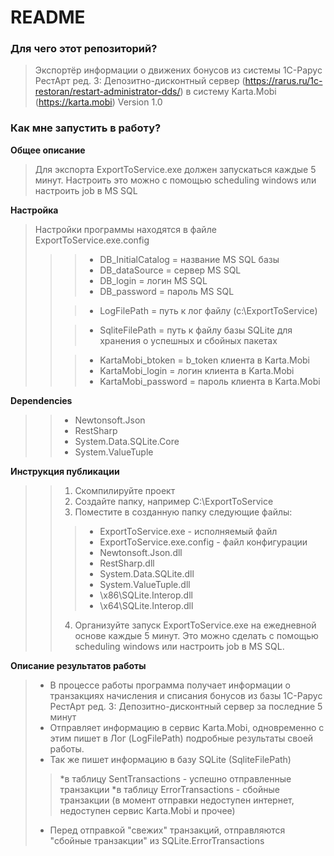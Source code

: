 # README #

### Для чего этот репозиторий? ###

>Экспортёр информации о движених бонусов из системы 1С-Рарус РестАрт ред. 3: Депозитно-дисконтный сервер (https://rarus.ru/1c-restoran/restart-administrator-dds/) в систему Karta.Mobi (https://karta.mobi)
>Version 1.0

### Как мне запустить в работу? ###

**Общее описание**
>	Для экспорта ExportToService.exe должен запускаться каждые 5 минут. 
>	Настроить это можно с помощью scheduling windows или настроить job в MS SQL  

**Настройка**
>Настройки программы находятся в файле ExportToService.exe.config	
>><!--Настройки для получения данных-->
>>>* DB_InitialCatalog = название MS SQL базы
>>>* DB_dataSource = сервер MS SQL
>>>* DB_login = логин MS SQL
>>>* DB_password = пароль MS SQL
>><!--Настройки для хранения лога-->
>>>* LogFilePath = путь к лог файлу (с:\ExportToService)
>><!--Настройки для записи данных-->
>>>* SqliteFilePath = путь к файлу базы SQLite для хранения о успешных и сбойных пакетах
>><!--Настройки для отправки данных-->
>>>* KartaMobi_btoken = b_token клиента в Karta.Mobi
>>>* KartaMobi_login = логин клиента в Karta.Mobi
>>>* KartaMobi_password = пароль клиента в Karta.Mobi

**Dependencies**
>>* Newtonsoft.Json
>>* RestSharp
>>* System.Data.SQLite.Core
>>* System.ValueTuple

**Инструкция публикации**
>>1. Скомпилируйте проект
>>2. Создайте папку, например C:\ExportToService
>>3. Поместите в созданную папку следующие файлы:
>>>* ExportToService.exe - исполняемый файл
>>>* ExportToService.exe.config - файл конфигурации
>>>* Newtonsoft.Json.dll
>>>* RestSharp.dll
>>>* System.Data.SQLite.dll
>>>* System.ValueTuple.dll
>>>* \x86\SQLite.Interop.dll
>>>* \x64\SQLite.Interop.dll
>>4. Организуйте запуск ExportToService.exe на ежедневной основе каждые 5 минут. Это можно сделать с помощью scheduling windows или настроить job в MS SQL.  
		
**Описание результатов работы**
>* В процессе работы программа получает информации о транзакциях начисления и списания бонусов из базы 1С-Рарус РестАрт ред. 3: Депозитно-дисконтный сервер за последние 5 минут
>* Отправляет информацию в сервис Karta.Mobi, одновременно с этим пишет в Лог (LogFilePath) подробные результаты своей работы.
>* Так же пишет информацию в базу SQLite (SqliteFilePath) 
>>*в таблицу SentTransactions - успешно отправленные транзакции
>>*в таблицу ErrorTransactions - сбойные транзакции (в момент отправки недоступен интернет, недоступен сервис Karta.Mobi и прочее)
>* Перед отправкой "свежих" транзакций, отправляются "сбойные транзакции" из SQLite.ErrorTransactions
